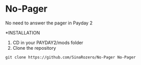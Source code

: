 # No-Pager
No need to answer the pager in Payday 2

*INSTALLATION
1) CD in your PAYDAY2/mods folder
2) Clone the repository
```
git clone https://github.com/SinaRozero/No-Pager No-Pager
```

